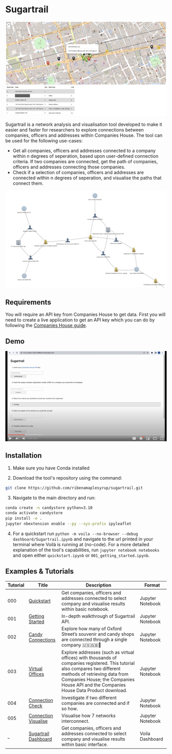 # Sugartrail

![title](assets/images/sweetstreet.png)

Sugartrail is a network analysis and visualisation tool developed to make it easier and faster for researchers to explore connections between companies, officers and addresses within Companies House. The tool can be used for the following use-cases:

- Get all companies, officers and addresses connected to a company within n degrees of seperation, based upon user-defined connection criteria. If two companies are connected, get the path of companies, officers and addresses connecting those companies.
- Check if a selection of companies, officers and addresses are connected within n degrees of seperation, and visualise the paths that connect them.

![title](assets/images/brexit_network.png)

## Requirements

You will require an API key from Companies House to get data. First you will need to create a live application to get an API key which you can do by following the [Companies House guide](https://developer.company-information.service.gov.uk/how-to-create-an-application).

## Demo

[![img](assets/images/demo.png)](https://www.youtube.com/watch?v=evPXGTj33LQ)

## Installation

1. Make sure you have Conda installed

2. Download the tool's repository using the command:

```bash
git clone https://github.com/ribenamaplesyrup/sugartrail.git
```

3. Navigate to the main directory and run:

```bash
conda create -n candystore python=3.10
conda activate candystore
pip install -e .
jupyter nbextension enable --py --sys-prefix ipyleaflet
```

4. For a quickstart run `python -m voila --no-browser --debug dashboard/Sugartrail.ipynb` and navigate to the url printed in your terminal where Voilà is running at (no-code). For a more detailed explanation of the tool's capabilities, run `jupyter notebook notebooks` and open either `quickstart.ipynb` or `001_getting_started.ipynb`.


## Examples & Tutorials

Tutorial | Title  | Description | Format
------------- | ------------- | ------------- | -------------
000  | [Quickstart](https://github.com/ribenamaplesyrup/sugartrail/blob/main/notebooks/quickstart.ipynb)  | Get companies, officers and addresses connected to select company and visualise results within basic notebook. | Jupyter Notebook
001 | [Getting Started](https://github.com/ribenamaplesyrup/sugartrail/blob/main/notebooks/001_getting_started.ipynb)  | In-depth walkthrough of Sugartrail API. | Jupyter Notebook
002 | [Candy Connections](https://github.com/ribenamaplesyrup/sugartrail/blob/main/notebooks/002_candy_connections.ipynb) | Explore how many of Oxford Street’s souvenir and candy shops are connected through a single company 🇺🇸🇬🇧🍬 | Jupyter Notebook
003 | [Virtual Offices](https://github.com/ribenamaplesyrup/sugartrail/blob/main/notebooks/003_virtual_offices.ipynb) | Explore addresses (such as virtual offices) with thousands of companies registered. This tutorial also compares two different methods of retrieving data from Companies House; the Companies House API and the Companies House Data Product download. | Jupyter Notebook
004 | [Connection Check](https://github.com/ribenamaplesyrup/sugartrail/blob/main/notebooks/004_connection_check.ipynb) | Investigate if two different companies are connected and if so how. | Jupyter Notebook
005 | [Connection Visualise](https://github.com/ribenamaplesyrup/sugartrail/blob/main/notebooks/005_connection_visualise.ipynb) | Visualise how 7 networks interconnect. | Jupyter Notebook
_ | [Sugartrail Dashboard](https://stark-island-99644.herokuapp.com/) | Get companies, officers and addresses connected to select company and visualise results within basic interface. | Voila Dashboard
